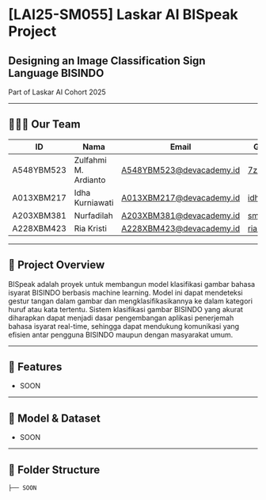 # [LAI25-SM055] Laskar AI BISpeak Project
## Designing an Image Classification Sign Language BISINDO

Part of Laskar AI Cohort 2025

---

## 🧑‍🤝‍🧑 Our Team
| ID           | Nama                  | Email                          | GitHub                         |
|--------------|-----------------------|--------------------------------|--------------------------------|
| A548YBM523   | Zulfahmi M. Ardianto  | A548YBM523@devacademy.id       | [7z1x](https://github.com/7z1x) |
| A013XBM217   | Idha Kurniawati       | A013XBM217@devacademy.id       | [idhak](https://github.com/idhak) |
| A203XBM381   | Nurfadilah            | A203XBM381@devacademy.id       | [smithdilah](https://github.com/smithdilah) |
| A228XBM423   | Ria Kristi            | A228XBM423@devacademy.id       | [riakrst](https://github.com/riakrst) |

---

## 📌 Project Overview
BISpeak adalah proyek untuk membangun model klasifikasi gambar bahasa isyarat BISINDO berbasis machine learning. Model ini dapat mendeteksi gestur tangan dalam gambar dan mengklasifikasikannya ke dalam kategori huruf atau kata tertentu. Sistem klasifikasi gambar BISINDO yang akurat diharapkan dapat menjadi dasar pengembangan aplikasi penerjemah bahasa isyarat real-time, sehingga dapat mendukung komunikasi yang efisien antar pengguna BISINDO maupun dengan masyarakat umum.

---

## 🚀 Features
- SOON

---

## 🧠 Model & Dataset
- SOON

---

## 📂 Folder Structure
```bash
├── SOON
